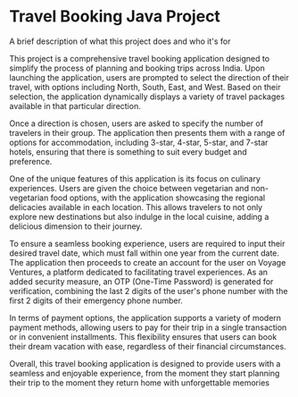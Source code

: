 
# Travel Booking Java Project

A brief description of what this project does and who it's for

This project is a comprehensive travel booking application designed to simplify the process of planning and booking trips across India. Upon launching the application, users are prompted to select the direction of their travel, with options including North, South, East, and West. Based on their selection, the application dynamically displays a variety of travel packages available in that particular direction.

Once a direction is chosen, users are asked to specify the number of travelers in their group. The application then presents them with a range of options for accommodation, including 3-star, 4-star, 5-star, and 7-star hotels, ensuring that there is something to suit every budget and preference.

One of the unique features of this application is its focus on culinary experiences. Users are given the choice between vegetarian and non-vegetarian food options, with the application showcasing the regional delicacies available in each location. This allows travelers to not only explore new destinations but also indulge in the local cuisine, adding a delicious dimension to their journey.

To ensure a seamless booking experience, users are required to input their desired travel date, which must fall within one year from the current date. The application then proceeds to create an account for the user on Voyage Ventures, a platform dedicated to facilitating travel experiences. As an added security measure, an OTP (One-Time Password) is generated for verification, combining the last 2 digits of the user's phone number with the first 2 digits of their emergency phone number.

In terms of payment options, the application supports a variety of modern payment methods, allowing users to pay for their trip in a single transaction or in convenient installments. This flexibility ensures that users can book their dream vacation with ease, regardless of their financial circumstances.

Overall, this travel booking application is designed to provide users with a seamless and enjoyable experience, from the moment they start planning their trip to the moment they return home with unforgettable memories